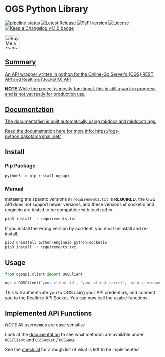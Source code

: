 # OGS Python Library


[![pipeline status](https://gitlab.com/dakota.marshall/ogs-python/badges/prod/pipeline.svg)](https://gitlab.com/dakota.marshall/ogs-python/-/commits/prod)  [![Latest Release](https://gitlab.com/dakota.marshall/ogs-python/-/badges/release.svg)](https://gitlab.com/dakota.marshall/ogs-python/-/releases) [![PyPI version](https://badge.fury.io/py/ogsapi.svg)](https://badge.fury.io/py/ogsapi) [![License](https://img.shields.io/gitlab/license/dakota.marshall%2Fogs-python)](./LICENSE) [![Keep a Changelog v1.1.0 badge](https://img.shields.io/badge/changelog-Keep%20a%20Changelog%20v1.1.0-%23E05735)](./CHANGELOG.md)

<a href='https://ko-fi.com/dakotamarshall' target='_blank'><img height='35' style='border:0px;height:46px;' src='https://az743702.vo.msecnd.net/cdn/kofi3.png?v=0' border='0' alt='Buy Me a Coffee at ko-fi.com' />

## Summary

An API wrapper written in python for the Online-Go Server's (OGS) REST API and Realtime (SocketIO) API

**NOTE** While the project is mostly functional, this is still a work in progress, and is not yet ready for production use.

## Documentation

The documentation is built automatically using mkdocs and mkdocstrings.

Read the documentation here for more info: https://ogs-python.dakotamarshall.net/

## Install

### Pip Package

```bash
python3 -m pip install ogsapi
```

### Manual

Installing the specific versions in `requirements.txt` is **REQUIRED**, the OGS API does not support newer versions, and these versions of socketio and engineio are tested to be compatible with each other.

```bash
pip3 install -r requirements.txt
```

If you install the wrong version by accident, you *must* uninstall and re-install.

```bash
pip3 uninstall python-engineio python-socketio
pip3 install -r requirements.txt
```
## Usage

```python
from ogsapi.client import OGSClient

ogs = OGSClient('your_client_id', 'your_client_secret', 'your_username', 'your_password')
```
This will authenticate you to OGS using your API credentials, and connect you to the Realtime API Socket. You can now call the usable functions.

## Implemented API Functions
*NOTE* All usernames are case sensitive

Look at the [documentation](https://ogs-python.dakotamarshall.net/api/) to see what methods are available under `OGSClient` and `OGSSocket` / `OGSGame`

See the [checklist](https://ogs-python.dakotamarshall.net/checklist) for a rough list of what is left to be implemented

<a rel="me" href="https://firefish.social/@bonealisa"></a>